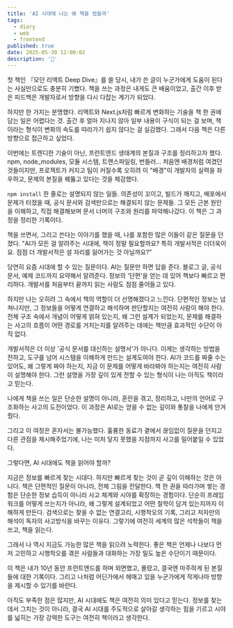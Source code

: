 ```yaml
---
title: 'AI 시대에 나는 왜 책을 썼을까'
tags:
  - diary
  - web
  - frontend
published: true
date: 2025-05-30 12:00:02
description: '🤔'
---
```


첫 책인 『모던 리액트 Deep Dive』를 쓸 당시, 내가 쓴 글이 누군가에게 도움이 된다는 사실만으로도 충분히 기뻤다. 책을 쓰는 과정은 내게도 큰 배움이었고, 출간 이후 받은 피드백은 개발자로서 방향을 다시 다잡는 계기가 되었다.

하지만 한 가지는 분명했다. 리액트와 Next.js처럼 빠르게 변화하는 기술을 책 한 권에 담는 일은 어렵다는 것. 출간 후 얼마 지나지 않아 일부 내용이 구식이 되는 걸 보며, 책이라는 형식이 변화의 속도를 따라가기 쉽지 않다는 걸 실감했다. 그래서 다음 책은 다른 방향으로 접근하고 싶었다.

이번에는 트렌디한 기술이 아닌, 프런트엔드 생태계의 본질과 구조를 정리하고자 했다. npm, node_modules, 모듈 시스템, 트랜스파일링, 번들러… 처음엔 배경처럼 여겼던 것들이지만, 프로젝트가 커지고 팀이 커질수록 오히려 이 "배경"이 개발자의 실력을 좌우하고, 문제의 본질을 꿰뚫고 있다는 것을 체감했다.

`npm install` 한 줄로는 설명되지 않는 일들. 의존성이 꼬이고, 빌드가 깨지고, 배포에서 문제가 터졌을 때, 공식 문서와 검색만으로는 해결되지 않는 문제들. 그 모든 근본 원인을 이해하고, 직접 해결해보며 문서 너머의 구조와 원리를 파악해나갔다. 이 책은 그 과정을 정리한 기록이다.

책을 쓰면서, 그리고 쓴다는 이야기를 했을 때, 나를 포함한 많은 이들이 같은 질문을 던졌다. "AI가 모든 걸 알려주는 시대에, 책이 정말 필요할까요? 특히 개발서적은 더더욱이요. 점점 더 개발서적은 설 자리를 잃어가는 것 아닐까요?"

당연히 요즘 시대에 할 수 있는 질문이다. AI는 질문만 하면 답을 준다. 블로그 글, 공식 문서, 예제 코드까지 요약해서 알려준다. 정보의 '단편'을 얻는 데 있어 책보다 빠르고 편리하다. 개발서를 처음부터 끝까지 읽는 사람도 점점 줄어들고 있다.

하지만 나는 오히려 그 속에서 책의 역할이 더 선명해졌다고 느낀다. 단편적인 정보는 넘쳐나지만, 그 정보들을 어떻게 연결하고 해석하며 판단할지는 여전히 사람이 해야 한다. 전체 구조 속에서 개념이 어떻게 얽혀 있는지, 왜 그런 설계가 되었는지, 문제를 해결하는 사고의 흐름이 어떤 경로를 거치는지를 알려주는 데에는 책만큼 효과적인 수단이 아직 없다.

개발서적은 더 이상 '공식 문서를 대신하는 설명서'가 아니다. 이제는 생각하는 방법을 전하고, 도구를 넘어 시스템을 이해하게 만드는 설계도여야 한다. AI가 코드를 짜줄 수는 있어도, 왜 그렇게 짜야 하는지, 지금 이 문제를 어떻게 바라봐야 하는지는 여전히 사람이 설명해야 한다. 그런 설명을 가장 깊이 있게 전할 수 있는 형식이 나는 아직도 책이라고 믿는다.

나에게 책을 쓰는 일은 단순한 설명이 아니라, 혼란을 겪고, 정리하고, 나만의 언어로 구조화하는 사고의 도전이었다. 이 과정은 AI로는 얻을 수 없는 깊이와 통찰을 나에게 안겨줬다.

그리고 이 여정은 혼자서는 불가능했다. 훌륭한 동료가 곁에서 끊임없이 질문을 던지고 다른 관점을 제시해주었기에, 나는 미처 닿지 못했을 지점까지 사고를 밀어붙일 수 있었다.

그렇다면, AI 시대에도 책을 읽어야 할까?

지금은 정보를 빠르게 찾는 시대다. 하지만 빠르게 찾는 것이 곧 깊이 이해하는 것은 아니다. 책은 단편적인 질문이 아니라, 전체 그림을 전달한다. 책 한 권을 따라가며 쌓는 경험은 단순한 정보 습득이 아니라 사고 체계와 시야를 확장하는 경험이다. 단순히 프레임워크를 어떻게 쓰는지가 아니라, 왜 그렇게 설계되었고 어떤 철학이 담겨 있는지까지 이해하게 만든다. 검색으로는 찾을 수 없는 연결고리, 시행착오의 기록, 그리고 저자만의 해석이 독자의 사고방식을 바꾸는 이유다. 그렇기에 여전히 세계의 많은 석학들이 책을 쓰고, 책을 읽는다.

그래서 나 역시 지금도 가능한 많은 책을 읽으려 노력한다. 좋은 책은 언제나 나보다 먼저 고민하고 시행착오를 겪은 사람들과 대화하는 가장 밀도 높은 수단이기 때문이다.

이 책은 내가 10년 동안 프런트엔드를 하며 외면했고, 몰랐고, 결국엔 마주하게 된 본질들에 대한 기록이다. 그리고 나처럼 어딘가에서 헤매고 있을 누군가에게 작게나마 방향을 제시할 수 있기를 바란다.

아직도 부족한 점은 많지만, AI 시대에도 책은 여전히 의미 있다고 믿는다. 정보를 찾는 데서 그치는 것이 아니라, 결국 AI 시대를 주도적으로 살아갈 생각하는 힘을 기르고 시야를 넓히는 가장 강력한 도구는 여전히 책이라고 생각한다.
